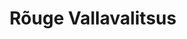 ---
title: Rõuge Vallavalitsus
maintainer_name: Tiit Toots
maintainer_email: tiit@rauge.ee
description: '' 
twitter: ''
---